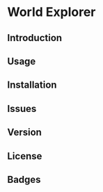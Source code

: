 # World Explorer
## Introduction
<!-- Screenshots! -->

## Usage


## Installation


## Issues


## Version


## License


## Badges
